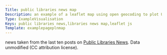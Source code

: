 ```yaml
---
Title: public libraries news map
Description: an example of a leaflet map using open geocoding to plot UK local library news stories.
Type: ExampleVisualisation
Keys: public libraries news,libraries news map,leaflet js
Template: examplepageplnmap
---
```


news taken from the last ten posts on [Public Libraries News](http://www.publiclibrariesnews.com).  Data unmodified (CC attribution license).